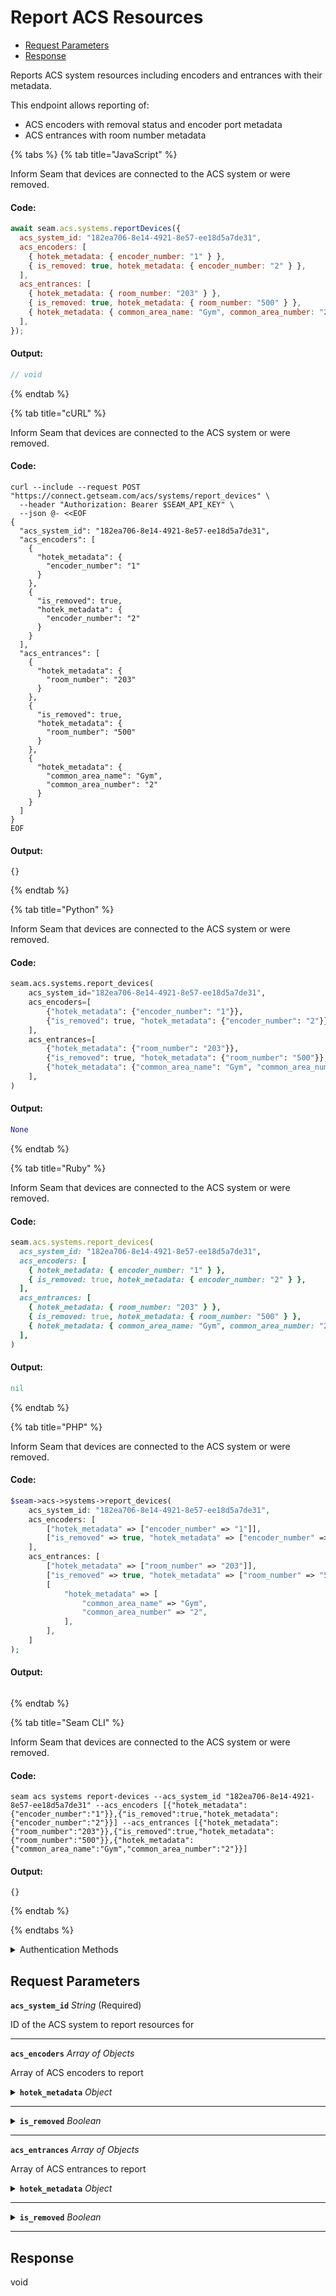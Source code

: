 # Report ACS Resources

- [Request Parameters](#request-parameters)
- [Response](#response)

Reports ACS system resources including encoders and entrances with their metadata.

This endpoint allows reporting of:
- ACS encoders with removal status and encoder port metadata
- ACS entrances with room number metadata


{% tabs %}
{% tab title="JavaScript" %}

Inform Seam that devices are connected to the ACS system or were removed.

#### Code:

```javascript
await seam.acs.systems.reportDevices({
  acs_system_id: "182ea706-8e14-4921-8e57-ee18d5a7de31",
  acs_encoders: [
    { hotek_metadata: { encoder_number: "1" } },
    { is_removed: true, hotek_metadata: { encoder_number: "2" } },
  ],
  acs_entrances: [
    { hotek_metadata: { room_number: "203" } },
    { is_removed: true, hotek_metadata: { room_number: "500" } },
    { hotek_metadata: { common_area_name: "Gym", common_area_number: "2" } },
  ],
});
```

#### Output:

```javascript
// void
```
{% endtab %}

{% tab title="cURL" %}

Inform Seam that devices are connected to the ACS system or were removed.

#### Code:

```curl
curl --include --request POST "https://connect.getseam.com/acs/systems/report_devices" \
  --header "Authorization: Bearer $SEAM_API_KEY" \
  --json @- <<EOF
{
  "acs_system_id": "182ea706-8e14-4921-8e57-ee18d5a7de31",
  "acs_encoders": [
    {
      "hotek_metadata": {
        "encoder_number": "1"
      }
    },
    {
      "is_removed": true,
      "hotek_metadata": {
        "encoder_number": "2"
      }
    }
  ],
  "acs_entrances": [
    {
      "hotek_metadata": {
        "room_number": "203"
      }
    },
    {
      "is_removed": true,
      "hotek_metadata": {
        "room_number": "500"
      }
    },
    {
      "hotek_metadata": {
        "common_area_name": "Gym",
        "common_area_number": "2"
      }
    }
  ]
}
EOF
```

#### Output:

```curl
{}
```
{% endtab %}

{% tab title="Python" %}

Inform Seam that devices are connected to the ACS system or were removed.

#### Code:

```python
seam.acs.systems.report_devices(
    acs_system_id="182ea706-8e14-4921-8e57-ee18d5a7de31",
    acs_encoders=[
        {"hotek_metadata": {"encoder_number": "1"}},
        {"is_removed": true, "hotek_metadata": {"encoder_number": "2"}},
    ],
    acs_entrances=[
        {"hotek_metadata": {"room_number": "203"}},
        {"is_removed": true, "hotek_metadata": {"room_number": "500"}},
        {"hotek_metadata": {"common_area_name": "Gym", "common_area_number": "2"}},
    ],
)
```

#### Output:

```python
None
```
{% endtab %}

{% tab title="Ruby" %}

Inform Seam that devices are connected to the ACS system or were removed.

#### Code:

```ruby
seam.acs.systems.report_devices(
  acs_system_id: "182ea706-8e14-4921-8e57-ee18d5a7de31",
  acs_encoders: [
    { hotek_metadata: { encoder_number: "1" } },
    { is_removed: true, hotek_metadata: { encoder_number: "2" } },
  ],
  acs_entrances: [
    { hotek_metadata: { room_number: "203" } },
    { is_removed: true, hotek_metadata: { room_number: "500" } },
    { hotek_metadata: { common_area_name: "Gym", common_area_number: "2" } },
  ],
)
```

#### Output:

```ruby
nil
```
{% endtab %}

{% tab title="PHP" %}

Inform Seam that devices are connected to the ACS system or were removed.

#### Code:

```php
$seam->acs->systems->report_devices(
    acs_system_id: "182ea706-8e14-4921-8e57-ee18d5a7de31",
    acs_encoders: [
        ["hotek_metadata" => ["encoder_number" => "1"]],
        ["is_removed" => true, "hotek_metadata" => ["encoder_number" => "2"]],
    ],
    acs_entrances: [
        ["hotek_metadata" => ["room_number" => "203"]],
        ["is_removed" => true, "hotek_metadata" => ["room_number" => "500"]],
        [
            "hotek_metadata" => [
                "common_area_name" => "Gym",
                "common_area_number" => "2",
            ],
        ],
    ]
);
```

#### Output:

```php

```
{% endtab %}

{% tab title="Seam CLI" %}

Inform Seam that devices are connected to the ACS system or were removed.

#### Code:

```seam_cli
seam acs systems report-devices --acs_system_id "182ea706-8e14-4921-8e57-ee18d5a7de31" --acs_encoders [{"hotek_metadata":{"encoder_number":"1"}},{"is_removed":true,"hotek_metadata":{"encoder_number":"2"}}] --acs_entrances [{"hotek_metadata":{"room_number":"203"}},{"is_removed":true,"hotek_metadata":{"room_number":"500"}},{"hotek_metadata":{"common_area_name":"Gym","common_area_number":"2"}}]
```

#### Output:

```seam_cli
{}
```
{% endtab %}

{% endtabs %}


<details>

<summary>Authentication Methods</summary>

- API key
- Personal access token
  <br>Must also include the `seam-workspace` header in the request.

To learn more, see [Authentication](https://docs.seam.co/latest/api/authentication).
</details>

## Request Parameters

**`acs_system_id`** *String* (Required)

ID of the ACS system to report resources for

---

**`acs_encoders`** *Array* *of Objects*

Array of ACS encoders to report

<details>

<summary><b><code>hotek_metadata</code></b> <i>Object</i></summary>

Hotek-specific metadata associated with the entrance.

</details>

---



<details>

<summary><b><code>is_removed</code></b> <i>Boolean</i></summary>

Whether the encoder is removed

</details>

---


**`acs_entrances`** *Array* *of Objects*

Array of ACS entrances to report

<details>

<summary><b><code>hotek_metadata</code></b> <i>Object</i></summary>

Hotek-specific metadata associated with the entrance.

</details>

---



<details>

<summary><b><code>is_removed</code></b> <i>Boolean</i></summary>

Whether the entrance is removed

</details>

---



## Response

void

